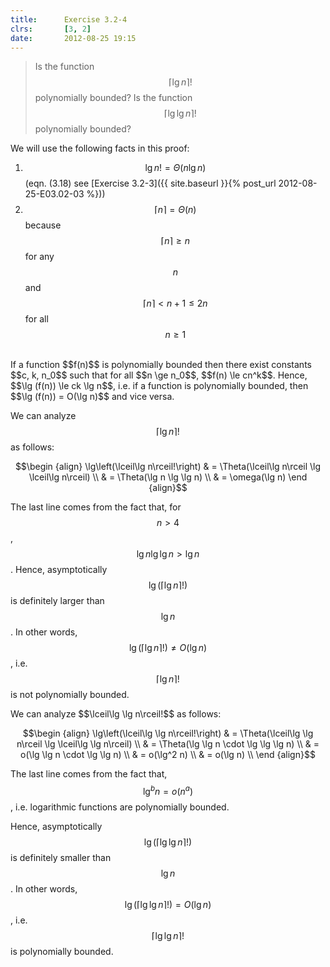 ```yaml
---
title:      Exercise 3.2-4
clrs:       [3, 2]
date:       2012-08-25 19:15
---
```


>Is the function $$\lceil\lg n\rceil!$$ polynomially bounded? Is the function $$\lceil\lg \lg n\rceil!$$ polynomially bounded?

We will use the following facts in this proof:

1. $$\lg n! = \Theta(n \lg n)$$ (eqn. (3.18) see [Exercise 3.2-3]({{ site.baseurl }}{% post_url 2012-08-25-E03.02-03 %}))
2. $$\lceil n \rceil = \Theta(n)$$ because $$\lceil n \rceil \ge n$$ for any $$n$$ and $$\lceil n \rceil < n + 1 \le 2n$$ for all $$n \ge 1$$

<br/>
If a function $$f(n)$$ is polynomially bounded then there exist constants $$c, k, n_0$$ such that for all $$n \ge n_0$$, $$f(n) \le cn^k$$. Hence, $$\lg (f(n)) \le ck \lg n$$, i.e. if a function is polynomially bounded, then $$\lg (f(n)) = O(\lg n)$$ and vice versa.

We can analyze $$\lceil\lg n\rceil!$$ as follows:

$$\begin {align}
\lg\left(\lceil\lg n\rceil!\right) & = \Theta(\lceil\lg n\rceil \lg \lceil\lg n\rceil) \\
                   & = \Theta(\lg n \lg \lg n) \\
                   & = \omega(\lg n)
\end {align}$$

The last line comes from the fact that, for $$n > 4$$, $$\lg n \lg \lg n > \lg n$$. Hence, asymptotically $$\lg\left(\lceil\lg n\rceil!\right)$$ is definitely larger than $$\lg n$$. In other words, $$\lg\left(\lceil\lg n\rceil!\right) \ne O(\lg n)$$, i.e.  $$\lceil\lg n\rceil!$$ is not polynomially bounded.

<div class="clrs-divider"></div>
We can analyze $$\lceil\lg \lg n\rceil!$$ as follows:

$$\begin {align}
\lg\left(\lceil\lg \lg n\rceil!\right) 
    & = \Theta(\lceil\lg \lg n\rceil \lg \lceil\lg \lg n\rceil) \\
    & = \Theta(\lg \lg n \cdot \lg \lg \lg n) \\
    & = o(\lg \lg n \cdot \lg \lg n) \\
    & = o(\lg^2 n) \\
    & = o(\lg n) \\
\end {align}$$

The last line comes from the fact that, $$\lg^b n = o(n^a)$$, i.e. logarithmic functions are polynomially bounded.

Hence, asymptotically $$\lg\left(\lceil\lg \lg n\rceil!\right)$$ is definitely smaller than $$\lg n$$. In other words, $$\lg\left(\lceil\lg \lg n\rceil!\right) = O(\lg n)$$, i.e. $$\lceil\lg \lg n\rceil!$$ is polynomially bounded.